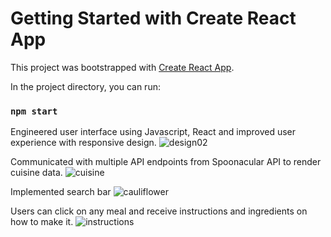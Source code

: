 # Getting Started with Create React App

This project was bootstrapped with [Create React App](https://github.com/facebook/create-react-app).

In the project directory, you can run:

### `npm start`

Engineered user interface using Javascript, React and improved user experience with responsive design.
![design02](https://user-images.githubusercontent.com/105521583/198851233-718abfd8-e972-4da1-9d58-60d0aeed2576.png)


Communicated with multiple API endpoints from Spoonacular API to render cuisine data.
![cuisine](https://user-images.githubusercontent.com/105521583/198851140-4e50d382-1ebf-4826-a37e-5ae23b60083f.png)

Implemented search bar
![cauliflower](https://user-images.githubusercontent.com/105521583/198851304-4c751659-ebea-400f-88ee-92c694e1f17d.png)

Users can click on any meal and receive instructions and ingredients on how to make it.
![instructions](https://user-images.githubusercontent.com/105521583/198851361-2d3d90a1-4840-4f38-906a-075a4509bbea.png)







